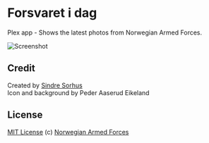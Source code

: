 # Forsvaret i dag
Plex app - Shows the latest photos from Norwegian Armed Forces.

![Screenshot](http://i.minus.com/jv6wWG3UpV7LP.png)

## Credit
Created by [Sindre Sorhus](http://sindresorhus.com)  
Icon and background by Peder Aaserud Eikeland

## License
[MIT License](http://en.wikipedia.org/wiki/MIT_License)
(c) [Norwegian Armed Forces](http://mil.no)
